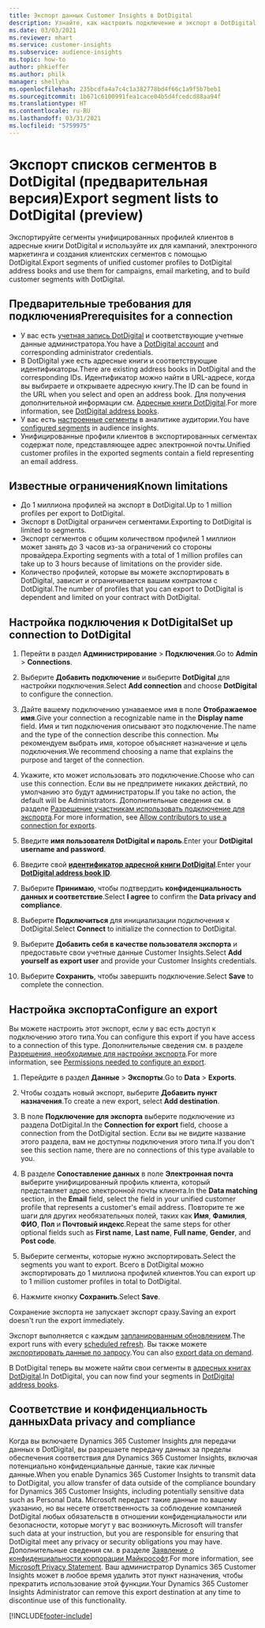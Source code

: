 ```yaml
---
title: Экспорт данных Customer Insights в DotDigital
description: Узнайте, как настроить подключение и экспорт в DotDigital.
ms.date: 03/03/2021
ms.reviewer: mhart
ms.service: customer-insights
ms.subservice: audience-insights
ms.topic: how-to
author: phkieffer
ms.author: philk
manager: shellyha
ms.openlocfilehash: 235bcdfa4a7c4c1a382778bd4f66c1a9f5b7beb1
ms.sourcegitcommit: 1b671c6100991fea1cace04b5d4fcedcd88aa94f
ms.translationtype: HT
ms.contentlocale: ru-RU
ms.lasthandoff: 03/31/2021
ms.locfileid: "5759975"
---
```

# <a name="export-segment-lists-to-dotdigital-preview"></a><span data-ttu-id="76c22-103">Экспорт списков сегментов в DotDigital (предварительная версия)</span><span class="sxs-lookup"><span data-stu-id="76c22-103">Export segment lists to DotDigital (preview)</span></span>

<span data-ttu-id="76c22-104">Экспортируйте сегменты унифицированных профилей клиентов в адресные книги DotDigital и используйте их для кампаний, электронного маркетинга и создания клиентских сегментов с помощью DotDigital.</span><span class="sxs-lookup"><span data-stu-id="76c22-104">Export segments of unified customer profiles to DotDigital address books and use them for campaigns, email marketing, and to build customer segments with DotDigital.</span></span> 

## <a name="prerequisites-for-a-connection"></a><span data-ttu-id="76c22-105">Предварительные требования для подключения</span><span class="sxs-lookup"><span data-stu-id="76c22-105">Prerequisites for a connection</span></span>

-   <span data-ttu-id="76c22-106">У вас есть [учетная запись DotDigital](https://dotdigital.com/) и соответствующие учетные данные администратора.</span><span class="sxs-lookup"><span data-stu-id="76c22-106">You have a [DotDigital account](https://dotdigital.com/) and corresponding administrator credentials.</span></span>
-   <span data-ttu-id="76c22-107">В DotDigital уже есть адресные книги и соответствующие идентификаторы.</span><span class="sxs-lookup"><span data-stu-id="76c22-107">There are existing address books in DotDigital and the corresponding IDs.</span></span> <span data-ttu-id="76c22-108">Идентификатор можно найти в URL-адресе, когда вы выбираете и открываете адресную книгу.</span><span class="sxs-lookup"><span data-stu-id="76c22-108">The ID can be found in the URL when you select and open an address book.</span></span> <span data-ttu-id="76c22-109">Для получения дополнительной информации см. [Адресные книги DotDigital](https://support.dotdigital.com/hc/articles/212211968-Creating-an-address-book).</span><span class="sxs-lookup"><span data-stu-id="76c22-109">For more information, see [DotDigital address books](https://support.dotdigital.com/hc/articles/212211968-Creating-an-address-book).</span></span>
-   <span data-ttu-id="76c22-110">У вас есть [настроенные сегменты](segments.md) в аналитике аудитории.</span><span class="sxs-lookup"><span data-stu-id="76c22-110">You have [configured segments](segments.md) in audience insights.</span></span>
-   <span data-ttu-id="76c22-111">Унифицированные профили клиентов в экспортированных сегментах содержат поле, представляющее адрес электронной почты.</span><span class="sxs-lookup"><span data-stu-id="76c22-111">Unified customer profiles in the exported segments contain a field representing an email address.</span></span>

## <a name="known-limitations"></a><span data-ttu-id="76c22-112">Известные ограничения</span><span class="sxs-lookup"><span data-stu-id="76c22-112">Known limitations</span></span>

- <span data-ttu-id="76c22-113">До 1 миллиона профилей на экспорт в DotDigital.</span><span class="sxs-lookup"><span data-stu-id="76c22-113">Up to 1 million profiles per export to DotDigital.</span></span>
- <span data-ttu-id="76c22-114">Экспорт в DotDigital ограничен сегментами.</span><span class="sxs-lookup"><span data-stu-id="76c22-114">Exporting to DotDigital is limited to segments.</span></span>
- <span data-ttu-id="76c22-115">Экспорт сегментов с общим количеством профилей 1 миллион может занять до 3 часов из-за ограничений со стороны провайдера.</span><span class="sxs-lookup"><span data-stu-id="76c22-115">Exporting segments with a total of 1 million profiles can take up to 3 hours because of limitations on the provider side.</span></span> 
- <span data-ttu-id="76c22-116">Количество профилей, которые вы можете экспортировать в DotDigital, зависит и ограничивается вашим контрактом с DotDigital.</span><span class="sxs-lookup"><span data-stu-id="76c22-116">The number of profiles that you can export to DotDigital is dependent and limited on your contract with DotDigital.</span></span>

## <a name="set-up-connection-to-dotdigital"></a><span data-ttu-id="76c22-117">Настройка подключения к DotDigital</span><span class="sxs-lookup"><span data-stu-id="76c22-117">Set up connection to DotDigital</span></span>

1. <span data-ttu-id="76c22-118">Перейти в раздел **Администрирование** > **Подключения**.</span><span class="sxs-lookup"><span data-stu-id="76c22-118">Go to **Admin** > **Connections**.</span></span>

1. <span data-ttu-id="76c22-119">Выберите **Добавить подключение** и выберите **DotDigital** для настройки подключения.</span><span class="sxs-lookup"><span data-stu-id="76c22-119">Select **Add connection** and choose **DotDigital** to configure the connection.</span></span>

1. <span data-ttu-id="76c22-120">Дайте вашему подключению узнаваемое имя в поле **Отображаемое имя**.</span><span class="sxs-lookup"><span data-stu-id="76c22-120">Give your connection a recognizable name in the **Display name** field.</span></span> <span data-ttu-id="76c22-121">Имя и тип подключения описывают это подключение.</span><span class="sxs-lookup"><span data-stu-id="76c22-121">The name and the type of the connection describe this connection.</span></span> <span data-ttu-id="76c22-122">Мы рекомендуем выбрать имя, которое объясняет назначение и цель подключения.</span><span class="sxs-lookup"><span data-stu-id="76c22-122">We recommend choosing a name that explains the purpose and target of the connection.</span></span>

1. <span data-ttu-id="76c22-123">Укажите, кто может использовать это подключение.</span><span class="sxs-lookup"><span data-stu-id="76c22-123">Choose who can use this connection.</span></span> <span data-ttu-id="76c22-124">Если вы не предпримете никаких действий, по умолчанию это будут администраторы.</span><span class="sxs-lookup"><span data-stu-id="76c22-124">If you take no action, the default will be Administrators.</span></span> <span data-ttu-id="76c22-125">Дополнительные сведения см. в разделе [Разрешение участникам использовать подключение для экспорта](connections.md#allow-contributors-to-use-a-connection-for-exports).</span><span class="sxs-lookup"><span data-stu-id="76c22-125">For more information, see [Allow contributors to use a connection for exports](connections.md#allow-contributors-to-use-a-connection-for-exports).</span></span>

1. <span data-ttu-id="76c22-126">Введите **имя пользователя DotDigital и пароль**.</span><span class="sxs-lookup"><span data-stu-id="76c22-126">Enter your **DotDigital username and password**.</span></span>

1. <span data-ttu-id="76c22-127">Введите свой **[идентификатор адресной книги DotDigital](https://support.dotdigital.com/hc/articles/212211968-Creating-an-address-book)**.</span><span class="sxs-lookup"><span data-stu-id="76c22-127">Enter your **[DotDigital address book ID](https://support.dotdigital.com/hc/articles/212211968-Creating-an-address-book)**.</span></span>

1. <span data-ttu-id="76c22-128">Выберите **Принимаю**, чтобы подтвердить **конфиденциальность данных и соответствие**.</span><span class="sxs-lookup"><span data-stu-id="76c22-128">Select **I agree** to confirm the **Data privacy and compliance**.</span></span>

1. <span data-ttu-id="76c22-129">Выберите **Подключиться** для инициализации подключения к DotDigital.</span><span class="sxs-lookup"><span data-stu-id="76c22-129">Select **Connect** to initialize the connection to DotDigital.</span></span>

1. <span data-ttu-id="76c22-130">Выберите **Добавить себя в качестве пользователя экспорта** и предоставьте свои учетные данные Customer Insights.</span><span class="sxs-lookup"><span data-stu-id="76c22-130">Select **Add yourself as export user** and provide your Customer Insights credentials.</span></span>

1. <span data-ttu-id="76c22-131">Выберите **Сохранить**, чтобы завершить подключение.</span><span class="sxs-lookup"><span data-stu-id="76c22-131">Select **Save** to complete the connection.</span></span> 

## <a name="configure-an-export"></a><span data-ttu-id="76c22-132">Настройка экспорта</span><span class="sxs-lookup"><span data-stu-id="76c22-132">Configure an export</span></span>

<span data-ttu-id="76c22-133">Вы можете настроить этот экспорт, если у вас есть доступ к подключению этого типа.</span><span class="sxs-lookup"><span data-stu-id="76c22-133">You can configure this export if you have access to a connection of this type.</span></span> <span data-ttu-id="76c22-134">Дополнительные сведения см. в разделе [Разрешения, необходимые для настройки экспорта](export-destinations.md#set-up-a-new-export).</span><span class="sxs-lookup"><span data-stu-id="76c22-134">For more information, see [Permissions needed to configure an export](export-destinations.md#set-up-a-new-export).</span></span>

1. <span data-ttu-id="76c22-135">Перейдите в раздел **Данные** > **Экспорты**.</span><span class="sxs-lookup"><span data-stu-id="76c22-135">Go to **Data** > **Exports**.</span></span>

1. <span data-ttu-id="76c22-136">Чтобы создать новый экспорт, выберите **Добавить пункт назначения**.</span><span class="sxs-lookup"><span data-stu-id="76c22-136">To create a new export, select **Add destination**.</span></span>

1. <span data-ttu-id="76c22-137">В поле **Подключение для экспорта** выберите подключение из раздела DotDigital.</span><span class="sxs-lookup"><span data-stu-id="76c22-137">In the **Connection for export** field, choose a connection from the DotDigital section.</span></span> <span data-ttu-id="76c22-138">Если вы не видите название этого раздела, вам не доступны подключения этого типа.</span><span class="sxs-lookup"><span data-stu-id="76c22-138">If you don't see this section name, there are no connections of this type available to you.</span></span>


1. <span data-ttu-id="76c22-139">В разделе **Сопоставление данных** в поле **Электронная почта** выберите унифицированный профиль клиента, который представляет адрес электронной почты клиента.</span><span class="sxs-lookup"><span data-stu-id="76c22-139">In the **Data matching** section, in the **Email** field, select the field in your unified customer profile that represents a customer's email address.</span></span> <span data-ttu-id="76c22-140">Повторите те же шаги для других необязательных полей, таких как **Имя**, **Фамилия**, **ФИО**, **Пол** и **Почтовый индекс**.</span><span class="sxs-lookup"><span data-stu-id="76c22-140">Repeat the same steps for other optional fields such as **First name**, **Last name**, **Full name**, **Gender**, and **Post code**.</span></span>

1. <span data-ttu-id="76c22-141">Выберите сегменты, которые нужно экспортировать.</span><span class="sxs-lookup"><span data-stu-id="76c22-141">Select the segments you want to export.</span></span> <span data-ttu-id="76c22-142">Всего в DotDigital можно экспортировать до 1 миллиона профилей клиентов.</span><span class="sxs-lookup"><span data-stu-id="76c22-142">You can export up to 1 million customer profiles in total to DotDigital.</span></span>

1. <span data-ttu-id="76c22-143">Нажмите кнопку **Сохранить**.</span><span class="sxs-lookup"><span data-stu-id="76c22-143">Select **Save**.</span></span>

<span data-ttu-id="76c22-144">Сохранение экспорта не запускает экспорт сразу.</span><span class="sxs-lookup"><span data-stu-id="76c22-144">Saving an export doesn't run the export immediately.</span></span>

<span data-ttu-id="76c22-145">Экспорт выполняется с каждым [запланированным обновлением](system.md#schedule-tab).</span><span class="sxs-lookup"><span data-stu-id="76c22-145">The export runs with every [scheduled refresh](system.md#schedule-tab).</span></span> <span data-ttu-id="76c22-146">Вы также можете [экспортировать данные по запросу](export-destinations.md#run-exports-on-demand).</span><span class="sxs-lookup"><span data-stu-id="76c22-146">You can also [export data on demand](export-destinations.md#run-exports-on-demand).</span></span> 
 
<span data-ttu-id="76c22-147">В DotDigital теперь вы можете найти свои сегменты в [адресных книгах DotDigital](https://support.dotdigital.com/hc/articles/212211968-Creating-an-address-book).</span><span class="sxs-lookup"><span data-stu-id="76c22-147">In DotDigital, you can now find your segments in [DotDigital address books](https://support.dotdigital.com/hc/articles/212211968-Creating-an-address-book).</span></span>


## <a name="data-privacy-and-compliance"></a><span data-ttu-id="76c22-148">Соответствие и конфиденциальность данных</span><span class="sxs-lookup"><span data-stu-id="76c22-148">Data privacy and compliance</span></span>

<span data-ttu-id="76c22-149">Когда вы включаете Dynamics 365 Customer Insights для передачи данных в DotDigital, вы разрешаете передачу данных за пределы обеспечения соответствия для Dynamics 365 Customer Insights, включая потенциально конфиденциальные данные, такие как личные данные.</span><span class="sxs-lookup"><span data-stu-id="76c22-149">When you enable Dynamics 365 Customer Insights to transmit data to DotDigital, you allow transfer of data outside of the compliance boundary for Dynamics 365 Customer Insights, including potentially sensitive data such as Personal Data.</span></span> <span data-ttu-id="76c22-150">Microsoft передаст такие данные по вашему указанию, но вы несете ответственность за соблюдение компанией DotDigital любых обязательств в отношении конфиденциальности или безопасности, которые могут у вас возникнуть.</span><span class="sxs-lookup"><span data-stu-id="76c22-150">Microsoft will transfer such data at your instruction, but you are responsible for ensuring that DotDigital meet any privacy or security obligations you may have.</span></span> <span data-ttu-id="76c22-151">Дополнительные сведения см. в разделе [Заявление о конфиденциальности корпорации Майкрософт](https://go.microsoft.com/fwlink/?linkid=396732).</span><span class="sxs-lookup"><span data-stu-id="76c22-151">For more information, see [Microsoft Privacy Statement](https://go.microsoft.com/fwlink/?linkid=396732).</span></span>
<span data-ttu-id="76c22-152">Ваш администратор Dynamics 365 Customer Insights может в любое время удалить этот пункт назначения, чтобы прекратить использование этой функции.</span><span class="sxs-lookup"><span data-stu-id="76c22-152">Your Dynamics 365 Customer Insights Administrator can remove this export destination at any time to discontinue use of this functionality.</span></span>


[!INCLUDE[footer-include](../includes/footer-banner.md)]
